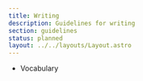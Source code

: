 ```yaml
---
title: Writing
description: Guidelines for writing
section: guidelines
status: planned
layout: ../../layouts/Layout.astro
---
```


- Vocabulary